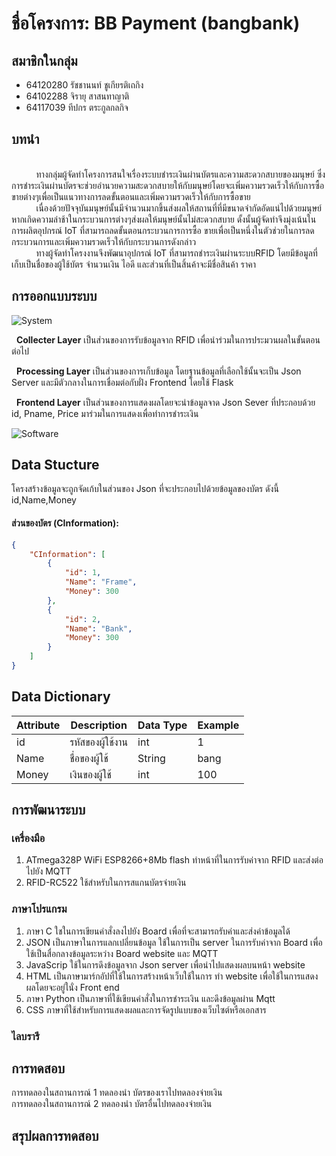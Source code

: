 # ชื่อโครงการ: BB Payment (bangbank)

## สมาชิกในกลุ่ม
- 64120280 รัชชานนท์ ชูเกียรติเถกิง 
- 64102288 จิรายุ สาสนทาญาติ 
- 64117039 ทีปกร ตระกูลกลกิจ

## บทนำ
<br>&nbsp;&nbsp;&nbsp;&nbsp;&nbsp;&nbsp;&nbsp;&nbsp;&nbsp;&nbsp;ทางกลุ่มผู้จัดทำโครงการสนใจเรื่องระบบชำระเงินผ่านบัตรและความสะดวกสบายของมนุษย์ ซึ่งการชำระเงินผ่านบัตรจะช่วยอำนวยความสะดวกสบายให้กับมนุษย์โดยจะเพิ่มความรวดเร็วให้กับการซื้อขายต่างๆเพื่อเป็นแนวทางการลดขั้นตอนและเพิ่มความรวดเร็วให้กับการซื้อขาย
<br>&nbsp;&nbsp;&nbsp;&nbsp;&nbsp;&nbsp;&nbsp;&nbsp;&nbsp;&nbsp;เนื่องด้วยปัจจุบันมนุษย์นั้นมีจำนวนมากขึ้นส่งผลให้สถานที่ที่มีขนาดจำกัดอัดแน่ไปด้วยมนุษย์หากเกิดความล่าช้าในกระบวนการต่างๆส่งผลให้มนุษย์นั้นไม่สะดวกสบาย ดั้งนั้นผู้จัดทำจึงมุ่งเน้นในการผลิตอุปกรณ์ IoT ที่สามารถลดขั้นตอนกระบวนการการซื้อ ขายเพื่อเป็นหนึ่งในตัวช่วยในการลดกระบวนการและเพิ่มความรวดเร็วให้กับกระบวนการดังกล่าว
<br>&nbsp;&nbsp;&nbsp;&nbsp;&nbsp;&nbsp;&nbsp;&nbsp;&nbsp;&nbsp;ทางผู้จัดทำโครงงานจึงพัฒนาอุปกรณ์ IoT ที่สามารถชำระเงินผ่านระบบRFID โดยมีข้อมูลที่เก็บเป็นชื่อของผู้ใช้บัตร จำนวนเงิน ไอดี และส่วนที่เป็นสิ้นค้าจะมีชื่อสินค้า ราคา

## การออกแบบระบบ


![System](https://drive.google.com/uc?id=1Pic7np83KYsHdboHVI8eHc9xhwm-jWYE)


&nbsp;&nbsp;<b>Collecter Layer</b> เป็นส่วนของการรับข้อมูลจาก RFID เพื่อนำร่วมในการประมวนผลในขั้นตอนต่อไป

&nbsp;&nbsp;<b>Processing Layer</b>  เป็นส่วนของการเก็บข้อมูล โดยฐานข้อมูลที่เลือกใช้นั้นจะเป็น Json Server และมีตัวกลางในการเชื่อมต่อกับฝั่ง Frontend โดยใช้ Flask 

&nbsp;&nbsp;<b>Frontend Layer</b>  เป็นส่วนของการแสดงผลโดยจะนำข้อมูลจาด Json Sever ที่ประกอบด้วย id, Pname, Price มาร่วมในการแสดงเพื่อทำการชำระเงิน

![Software](https://drive.google.com/uc?id=1sKEWH6LqLT-iAbHmVHN1A9L140QO1RpL)



## Data Stucture
โครงสร้างข้อมูลจะถูกจัดเก้บในส่วนของ Json ที่จะประกอบไปด้วยข้อมูลของบัตร ดังนี้ id,Name,Money 

#### ส่วนของบัตร (CInformation):
```json
{
    "CInformation": [
        {
            "id": 1,
            "Name": "Frame",
            "Money": 300
        },
        {
            "id": 2,
            "Name": "Bank",
            "Money": 300
        }
    ]
}

```

## Data Dictionary

| Attribute | Description | Data Type | Example |
|--------------------|--------------------|--------------------|--------------------|
| id  | รหัสของผู้ใช้งาน  | int   | 1   |
| Name  |  ชื่อของผู้ใช้  | String   | bang   |
| Money  |เงินของผู้ใช้  | int   | 100   |

## การพัฒนาระบบ
### เครื่องมือ 
1) ATmega328P WiFi ESP8266+8Mb flash ทำหน้าที่ในการรับค่าจาก RFID และส่งต่อไปยัง MQTT 
2) RFID-RC522 ใช้สำหรับในการสแกนบัตรจ่ายเงิน


### ภาษาโปรแกรม
1) ภาษา C ใชในการเขียนคำสั่งลงไปยัง Board เพื่อที่จะสามารถรับค่าและส่งค่าข้อมูลได้
2) JSON เป็นภาษาในการแลกเปลี่ยนข้อมูล ใช้ในการเป็น server ในการรับค่าจาก Board เพื่อใช้เป็นสื่อกลางข้อมูลระหว่าง Board website และ MQTT
3) JavaScrip ใช้ในการดึงข้อมูลจาก Json server เพื่อนำไปแสดงผลบนหน้า website 
4) HTML  เป็นภาษามาร์กอัปที่ใช้ในการสร้างหน้าเว็บใช้ในการ ทำ website เพื่อใช้ในการแสดงผลโดยจะอยู่ในั่ง Front end
5) ภาษา Python เป็นภาษาที่ใช้เขียนคำสั่งในการชำระเงิน และดึงข้อมูลผ่าน Mqtt
6) CSS ภาษาที่ใช้สำหรับการแสดงผลและการจัดรูปแบบของเว็บไซต์หรือเอกสาร


### ไลบรารี

## การทดสอบ  

การทดลองในสถานการณ์ 1 ทดลองนำ บัตรของเราไปทดลองจ่ายเงิน <br>
การทดลองในสถานการณ์ 2 ทดลองนำ บัตรอื่นไปทดลองจ่ายเงิน 


## สรุปผลการทดสอบ



